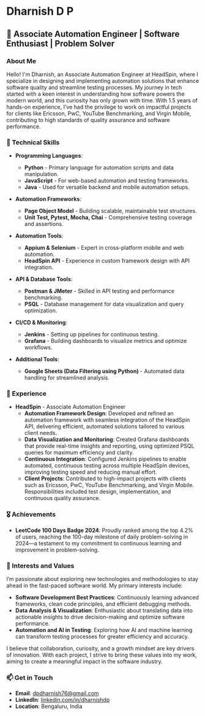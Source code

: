 # Dharnish D P

## 🚀 Associate Automation Engineer | Software Enthusiast | Problem Solver

### About Me
Hello! I'm Dharnish, an Associate Automation Engineer at HeadSpin, where I specialize in designing and implementing automation solutions that enhance software quality and streamline testing processes. My journey in tech started with a keen interest in understanding how software powers the modern world, and this curiosity has only grown with time. With 1.5 years of hands-on experience, I’ve had the privilege to work on impactful projects for clients like Ericsson, PwC, YouTube Benchmarking, and Virgin Mobile, contributing to high standards of quality assurance and software performance.

### 🔧 Technical Skills
- **Programming Languages**: 
  - **Python** - Primary language for automation scripts and data manipulation.
  - **JavaScript** - For web-based automation and testing frameworks.
  - **Java** - Used for versatile backend and mobile automation setups.
  
- **Automation Frameworks**: 
  - **Page Object Model** - Building scalable, maintainable test structures.
  - **Unit Test, Pytest, Mocha, Chai** - Comprehensive testing coverage and assertions.

- **Automation Tools**: 
  - **Appium & Selenium** - Expert in cross-platform mobile and web automation.
  - **HeadSpin API** - Experience in custom framework design with API integration.

- **API & Database Tools**: 
  - **Postman & JMeter** - Skilled in API testing and performance benchmarking.
  - **PSQL** - Database management for data visualization and query optimization.

- **CI/CD & Monitoring**: 
  - **Jenkins** - Setting up pipelines for continuous testing.
  - **Grafana** - Building dashboards to visualize metrics and optimize workflows.

- **Additional Tools**: 
  - **Google Sheets (Data Filtering using Python)** - Automated data handling for streamlined analysis.

### 💼 Experience
- **HeadSpin** - Associate Automation Engineer  
  - **Automation Framework Design**: Developed and refined an automation framework with seamless integration of the HeadSpin API, delivering efficient, automated solutions tailored to various client needs.
  - **Data Visualization and Monitoring**: Created Grafana dashboards that provide real-time insights and reporting, using optimized PSQL queries for maximum efficiency and clarity.
  - **Continuous Integration**: Configured Jenkins pipelines to enable automated, continuous testing across multiple HeadSpin devices, improving testing speed and reducing manual effort.
  - **Client Projects**: Contributed to high-impact projects with clients such as Ericsson, PwC, YouTube Benchmarking, and Virgin Mobile. Responsibilities included test design, implementation, and continuous quality assurance.

### 🎖 Achievements
- **LeetCode 100 Days Badge 2024**: Proudly ranked among the top 4.2% of users, reaching the 100-day milestone of daily problem-solving in 2024—a testament to my commitment to continuous learning and improvement in problem-solving.

### 🌱 Interests and Values
I’m passionate about exploring new technologies and methodologies to stay ahead in the fast-paced software world. My primary interests include:
- **Software Development Best Practices**: Continuously learning advanced frameworks, clean code principles, and efficient debugging methods.
- **Data Analysis & Visualization**: Enthusiastic about translating data into actionable insights to drive decision-making and optimize software performance.
- **Automation and AI in Testing**: Exploring how AI and machine learning can transform testing processes for greater efficiency and accuracy.

I believe that collaboration, curiosity, and a growth mindset are key drivers of innovation. With each project, I strive to bring these values into my work, aiming to create a meaningful impact in the software industry.

### 📫 Get in Touch
- **Email**: [dpdharnish76@gmail.com](mailto:dpdharnish76@gmail.com)
- **LinkedIn**: [linkedin.com/in/dharnishdp](https://www.linkedin.com/in/dharnish-dp-97a79727a/)
- **Location**: Bengaluru, India

